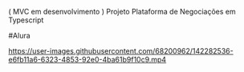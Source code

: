 ( MVC em desenvolvimento )
Projeto Plataforma de Negociações em Typescript

#Alura



https://user-images.githubusercontent.com/68200962/142282536-e6fb11a6-6323-4853-92e0-4ba61b9f10c9.mp4



